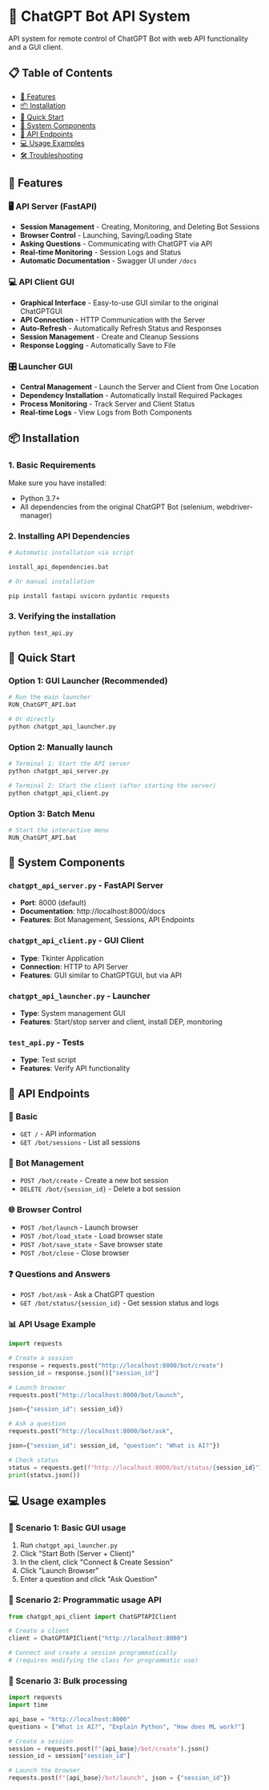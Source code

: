 # 🚀 ChatGPT Bot API System

API system for remote control of ChatGPT Bot with web API functionality and a GUI client.

## 📋 Table of Contents

- [🎯 Features](#-features)
- [📦 Installation](#-installation)
- [🚀 Quick Start](#-quick-start)
- [🔧 System Components](#-system-components)
- [📖 API Endpoints](#-api-endpoints)
- [💻 Usage Examples](#-usage-examples)
- [🛠️ Troubleshooting](#️-troubleshooting)

## 🎯 Features

### 🖥️ API Server (FastAPI)
- **Session Management** - Creating, Monitoring, and Deleting Bot Sessions
- **Browser Control** - Launching, Saving/Loading State
- **Asking Questions** - Communicating with ChatGPT via API
- **Real-time Monitoring** - Session Logs and Status
- **Automatic Documentation** - Swagger UI under `/docs`

### 💻 API Client GUI
- **Graphical Interface** - Easy-to-use GUI similar to the original ChatGPTGUI
- **API Connection** - HTTP Communication with the Server
- **Auto-Refresh** - Automatically Refresh Status and Responses
- **Session Management** - Create and Cleanup Sessions
- **Response Logging** - Automatically Save to File

### 🎛️ Launcher GUI
- **Central Management** - Launch the Server and Client from One Location
- **Dependency Installation** - Automatically Install Required Packages
- **Process Monitoring** - Track Server and Client Status
- **Real-time Logs** - View Logs from Both Components

## 📦 Installation

### 1. Basic Requirements
Make sure you have installed:
- Python 3.7+
- All dependencies from the original ChatGPT Bot (selenium, webdriver-manager)

### 2. Installing API Dependencies
```bash
# Automatic installation via script

install_api_dependencies.bat

# Or manual installation

pip install fastapi uvicorn pydantic requests
```

### 3. Verifying the installation
```bash
python test_api.py
```

## 🚀 Quick Start

### Option 1: GUI Launcher (Recommended)
```bash
# Run the main launcher
RUN_ChatGPT_API.bat

# Or directly
python chatgpt_api_launcher.py
```

### Option 2: Manually launch
```bash
# Terminal 1: Start the API server
python chatgpt_api_server.py

# Terminal 2: Start the client (after starting the server)
python chatgpt_api_client.py
```

### Option 3: Batch Menu
```bash
# Start the interactive menu
RUN_ChatGPT_API.bat
```

## 🔧 System Components

### `chatgpt_api_server.py` - FastAPI Server
- **Port**: 8000 (default)
- **Documentation**: http://localhost:8000/docs
- **Features**: Bot Management, Sessions, API Endpoints

### `chatgpt_api_client.py` - GUI Client
- **Type**: Tkinter Application
- **Connection**: HTTP to API Server
- **Features**: GUI similar to ChatGPTGUI, but via API

### `chatgpt_api_launcher.py` - Launcher
- **Type**: System management GUI
- **Features**: Start/stop server and client, install DEP, monitoring

### `test_api.py` - Tests
- **Type**: Test script
- **Features**: Verify API functionality

## 📖 API Endpoints

### 🔗 Basic
- `GET /` - API information
- `GET /bot/sessions` - List all sessions

### 🤖 Bot Management
- `POST /bot/create` - Create a new bot session
- `DELETE /bot/{session_id}` - Delete a bot session

### 🌐 Browser Control
- `POST /bot/launch` - Launch browser
- `POST /bot/load_state` - Load browser state
- `POST /bot/save_state` - Save browser state
- `POST /bot/close` - Close browser

### ❓ Questions and Answers
- `POST /bot/ask` - Ask a ChatGPT question
- `GET /bot/status/{session_id}` - Get session status and logs

### 📊 API Usage Example

```python
import requests

# Create a session
response = requests.post("http://localhost:8000/bot/create")
session_id = response.json()["session_id"]

# Launch browser
requests.post("http://localhost:8000/bot/launch",

json={"session_id": session_id})

# Ask a question
requests.post("http://localhost:8000/bot/ask",

json={"session_id": session_id, "question": "What is AI?"})

# Check status
status = requests.get(f"http://localhost:8000/bot/status/{session_id}")
print(status.json())
```

## 💻 Usage examples

### 🎯 Scenario 1: Basic GUI usage
1. Run `chatgpt_api_launcher.py`
2. Click "Start Both (Server + Client)"
3. In the client, click "Connect & Create Session"
4. Click "Launch Browser"
5. Enter a question and click "Ask Question"

### 🎯 Scenario 2: Programmatic usage API
```python
from chatgpt_api_client import ChatGPTAPIClient

# Create a client
client = ChatGPTAPIClient("http://localhost:8000")

# Connect and create a session programmatically
# (requires modifying the class for programmatic use)
```

### 🎯 Scenario 3: Bulk processing
```python
import requests
import time

api_base = "http://localhost:8000"
questions = ["What is AI?", "Explain Python", "How does ML work?"]

# Create a session
session = requests.post(f"{api_base}/bot/create").json()
session_id = session["session_id"]

# Launch the browser
requests.post(f"{api_base}/bot/launch", json = {"session_id"})


